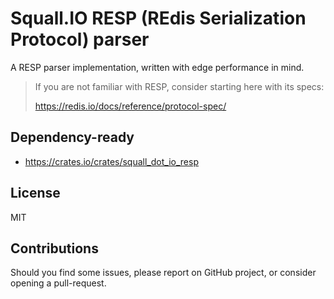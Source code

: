 # Squall.IO RESP (REdis Serialization Protocol) parser

A RESP parser implementation, written with edge performance in mind.

> If you are not familiar with RESP, consider starting here with its specs:
>
> https://redis.io/docs/reference/protocol-spec/

## Dependency-ready

+ https://crates.io/crates/squall_dot_io_resp

## License

MIT

## Contributions

Should you find some issues, please report on GitHub project, or consider opening a pull-request.
